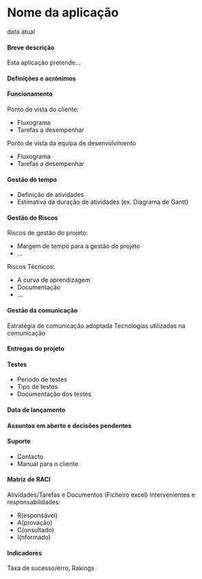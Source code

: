 # Nome da aplicação
data atual

#### Breve descrição
Esta aplicação pretende...

#### Definições e acrónimos

#### Funcionamento
Ponto de vista do cliente:
- Fluxograma
- Tarefas a desempenhar 

Ponto de vista da equipa de desenvolvimento
- Fluxograma 
- Tarefas a desempenhar

#### Gestão do tempo
- Definição de atividades
- Estimativa da duração de atividades (ex. Diagrama de Gantt)

#### Gestão do Riscos
Riscos de gestão do projeto:
- Margem de tempo para a gestão do projeto
- ...

Riscos Técnicos:
- A curva de aprendizagem
- Documentação
- ...

#### Gestão da comunicação
Estratégia de comunicação adoptada
Tecnologias utilizadas na comunicação

#### Entregas do projeto

#### Testes
- Periodo de testes
- Tipo de testes
- Documentação dos testes

#### Data de lançamento

#### Assuntos em aberto e decisões pendentes

#### Suporte
- Contacto
- Manual para o cliente

#### Matriz de RACI
Atividades/Tarefas e Documentos (Ficheiro excel)
Intervenientes e responsabilidades:
- R(esponsável)
- A(provação)
- C(onsultado)
- I(nformado)

#### Indicadores
Taxa de sucesso/erro, Rakings
